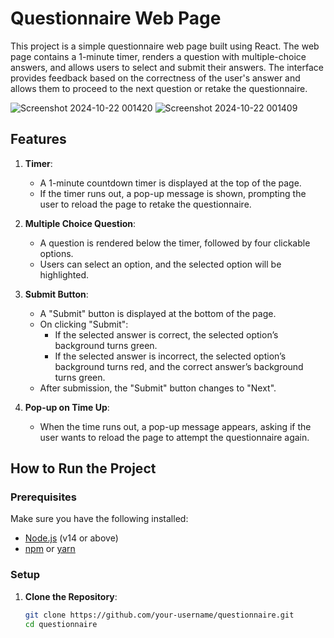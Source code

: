 # Questionnaire Web Page

This project is a simple questionnaire web page built using React. The web page contains a 1-minute timer, renders a question with multiple-choice answers, and allows users to select and submit their answers. The interface provides feedback based on the correctness of the user's answer and allows them to proceed to the next question or retake the questionnaire.

![Screenshot 2024-10-22 001420](https://github.com/user-attachments/assets/863f0b80-596d-4619-8c4a-64a088c13022)
![Screenshot 2024-10-22 001409](https://github.com/user-attachments/assets/9fe7e9dc-83f4-4fce-8add-104cd52ad27a)

## Features

1. **Timer**:
   - A 1-minute countdown timer is displayed at the top of the page.
   - If the timer runs out, a pop-up message is shown, prompting the user to reload the page to retake the questionnaire.

2. **Multiple Choice Question**:
   - A question is rendered below the timer, followed by four clickable options.
   - Users can select an option, and the selected option will be highlighted.

3. **Submit Button**:
   - A "Submit" button is displayed at the bottom of the page.
   - On clicking "Submit":
     - If the selected answer is correct, the selected option’s background turns green.
     - If the selected answer is incorrect, the selected option’s background turns red, and the correct answer’s background turns green.
   - After submission, the "Submit" button changes to "Next".

4. **Pop-up on Time Up**:
   - When the time runs out, a pop-up message appears, asking if the user wants to reload the page to attempt the questionnaire again.

## How to Run the Project

### Prerequisites
Make sure you have the following installed:
- [Node.js](https://nodejs.org/) (v14 or above)
- [npm](https://www.npmjs.com/) or [yarn](https://yarnpkg.com/)

### Setup

1. **Clone the Repository**:
   ```bash
   git clone https://github.com/your-username/questionnaire.git
   cd questionnaire
